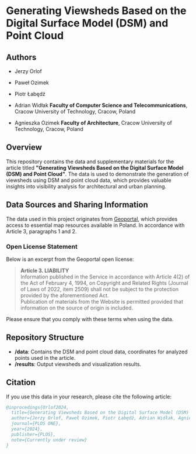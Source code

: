 # Generating Viewsheds Based on the Digital Surface Model (DSM) and Point Cloud

## Authors

- Jerzy Orlof
- Paweł Ozimek
- Piotr Łabędź
- Adrian Widłak
  **Faculty of Computer Science and Telecommunications**, Cracow University of Technology, Cracow, Poland

- Agnieszka Ozimek
  **Faculty of Architecture**, Cracow University of Technology, Cracow, Poland

## Overview

This repository contains the data and supplementary materials for the article titled **"Generating Viewsheds Based on the Digital Surface Model (DSM) and Point Cloud"**. The data is used to demonstrate the generation of viewsheds using DSM and point cloud data, which provides valuable insights into visibility analysis for architectural and urban planning.

## Data Sources and Sharing Information

The data used in this project originates from [Geoportal](https://www.geoportal.gov.pl/en/about-geoportal/terms-and-conditions), which provides access to essential map resources available in Poland. In accordance with Article 3, paragraphs 1 and 2.

### Open License Statement

Below is an excerpt from the Geoportal open license:

> **Article 3. LIABILITY**  
> Information published in the Service in accordance with Article 4(2) of the Act of February 4, 1994, on Copyright and Related Rights (Journal of Laws of 2022, item 2509) shall not be subject to the protection provided by the aforementioned Act.  
> Publication of materials from the Website is permitted provided that information on the source of origin is included.

Please ensure that you comply with these terms when using the data.

## Repository Structure

- **/data**: Contains the DSM and point cloud data, coordinates for analyzed points used in the article.
- **/results**: Output viewsheds and visualization results.

## Citation

If you use this data in your research, please cite the following article:

```bibtex
@inprocedings{Orlof2024,
  title={Generating Viewsheds Based on the Digital Surface Model (DSM) and Point Cloud},
  author={Jerzy Orlof, Paweł Ozimek, Piotr Łabędź, Adrian Widłak, Agnieszka Ozimek},
  journal={PLOS ONE},
  year={2024},
  publisher={PLOS},
  note={Currently under review}
}
